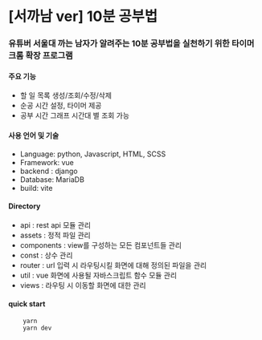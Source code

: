 # [서까남 ver] 10분 공부법
### 유튜버 서울대 까는 남자가 알려주는 10분 공부법을 실천하기 위한 타이머 크롬 확장 프로그램

#### 주요 기능
- 할 일 목록 생성/조회/수정/삭제
- 순공 시간 설정, 타이머 제공
- 공부 시간 그래프 시간대 별 조회 가능 

#### 사용 언어 및 기술 

- Language: python, Javascript, HTML, SCSS
- Framework: vue
- backend : django
- Database: MariaDB
- build: vite

#### Directory

- api : rest api 모듈 관리
- assets : 정적 파일 관리 
- components : view를 구성하는 모든 컴포넌트들 관리
- const : 상수 관리
- router : url 입력 시 라우팅시킬 화면에 대해 정의된 파일을 관리
- util : vue 화면에 사용될 자바스크립트 함수 모듈 관리
- views : 라우팅 시 이동할 화면에 대한 관리 


#### quick start
```     
    yarn
    yarn dev
```

